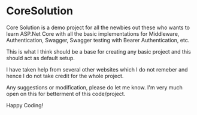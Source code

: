 # CoreSolution
Core Solution is a demo project for all the newbies out these who wants to learn ASP.Net Core with all the basic implementations for Middleware, Authentication, Swagger, Swagger testing with Bearer Authentication, etc. 

This is what I think should be a base for creating any basic project and this should act as default setup. 

I have taken help from several other websites which I do not remeber and hence I do not take credit for the whole project.

Any suggestions or modification, please do let me know. I'm very much open on this for betterment of this code/project.

Happy Coding!
